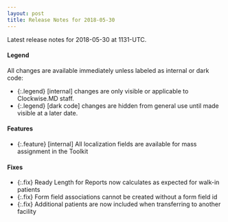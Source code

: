 ```yaml
---
layout: post
title: Release Notes for 2018-05-30
---
```


Latest release notes for 2018-05-30 at 1131-UTC.

<div class='legend' markdown='1'>

#### Legend

All changes are available immediately unless labeled as internal or dark code:

- {:.legend} [internal] changes are only visible or applicable to Clockwise.MD staff.
- {:.legend} [dark code] changes are hidden from general use until made visible at a later date.

</div>

<div class='features' markdown='1'>

#### Features

- {:.feature} [internal] All localization fields are available for mass assignment in the Toolkit

</div>

<div class='fixes' markdown='1'>

#### Fixes

- {:.fix} Ready Length for Reports now calculates as expected for walk-in patients
- {:.fix} Form field associations cannot be created without a form field id
- {:.fix} Additional patients are now included when transferring to another facility

</div>
